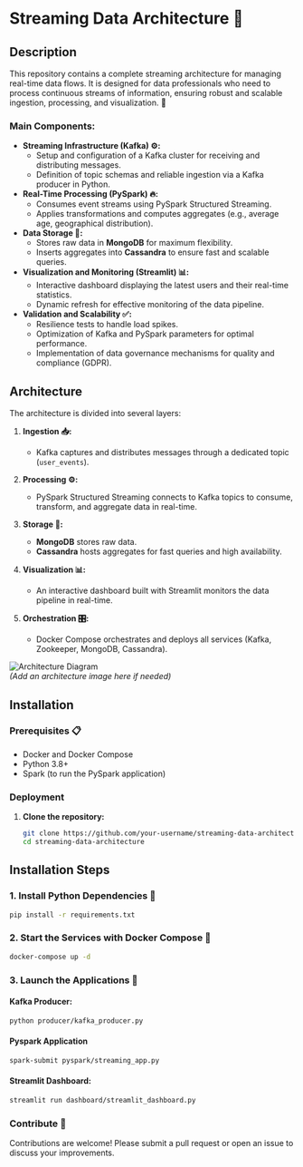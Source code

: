 # Streaming Data Architecture 🚀

## Description
This repository contains a complete streaming architecture for managing real-time data flows. It is designed for data professionals who need to process continuous streams of information, ensuring robust and scalable ingestion, processing, and visualization. 🔄

### Main Components:
- **Streaming Infrastructure (Kafka) ⚙️:** 
  - Setup and configuration of a Kafka cluster for receiving and distributing messages.
  - Definition of topic schemas and reliable ingestion via a Kafka producer in Python.
- **Real-Time Processing (PySpark) 🔥:** 
  - Consumes event streams using PySpark Structured Streaming.
  - Applies transformations and computes aggregates (e.g., average age, geographical distribution).
- **Data Storage 💾:**
  - Stores raw data in **MongoDB** for maximum flexibility.
  - Inserts aggregates into **Cassandra** to ensure fast and scalable queries.
- **Visualization and Monitoring (Streamlit) 📊:**
  - Interactive dashboard displaying the latest users and their real-time statistics.
  - Dynamic refresh for effective monitoring of the data pipeline.
- **Validation and Scalability ✅:**
  - Resilience tests to handle load spikes.
  - Optimization of Kafka and PySpark parameters for optimal performance.
  - Implementation of data governance mechanisms for quality and compliance (GDPR).

## Architecture

The architecture is divided into several layers:

1. **Ingestion 📥:** 
   - Kafka captures and distributes messages through a dedicated topic (`user_events`).

2. **Processing ⚙️:**
   - PySpark Structured Streaming connects to Kafka topics to consume, transform, and aggregate data in real-time.

3. **Storage 💾:**
   - **MongoDB** stores raw data.
   - **Cassandra** hosts aggregates for fast queries and high availability.

4. **Visualization 📊:**
   - An interactive dashboard built with Streamlit monitors the data pipeline in real-time.

5. **Orchestration 🎛️:**
   - Docker Compose orchestrates and deploys all services (Kafka, Zookeeper, MongoDB, Cassandra).

![Architecture Diagram](./docs/architecture.png)  
*(Add an architecture image here if needed)*

## Installation

### Prerequisites 📋
- Docker and Docker Compose
- Python 3.8+
- Spark (to run the PySpark application)

### Deployment

1. **Clone the repository:**
   ```bash
   git clone https://github.com/your-username/streaming-data-architecture.git
   cd streaming-data-architecture
   ```
## Installation Steps

### 1. Install Python Dependencies 🐍
```bash
pip install -r requirements.txt
```

### 2. Start the Services with Docker Compose 🐳
```bash
docker-compose up -d
```

### 3. Launch the Applications 🚀
#### Kafka Producer:
```bash
python producer/kafka_producer.py
```
#### Pyspark Application
```bash
spark-submit pyspark/streaming_app.py
```
#### Streamlit Dashboard:
```bash
streamlit run dashboard/streamlit_dashboard.py
```

### Contribute 🤝
Contributions are welcome! Please submit a pull request or open an issue to discuss your improvements.

